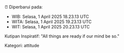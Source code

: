 ⏰ Diperbarui pada:
- WIB: Selasa, 1 April 2025 18.23.13 UTC
- WITA: Selasa, 1 April 2025 19.23.13 UTC
- WIT: Selasa, 1 April 2025 20.23.13 UTC

Kutipan Inspiratif:
"All things are ready if our mind be so."


Kategori: attitude

